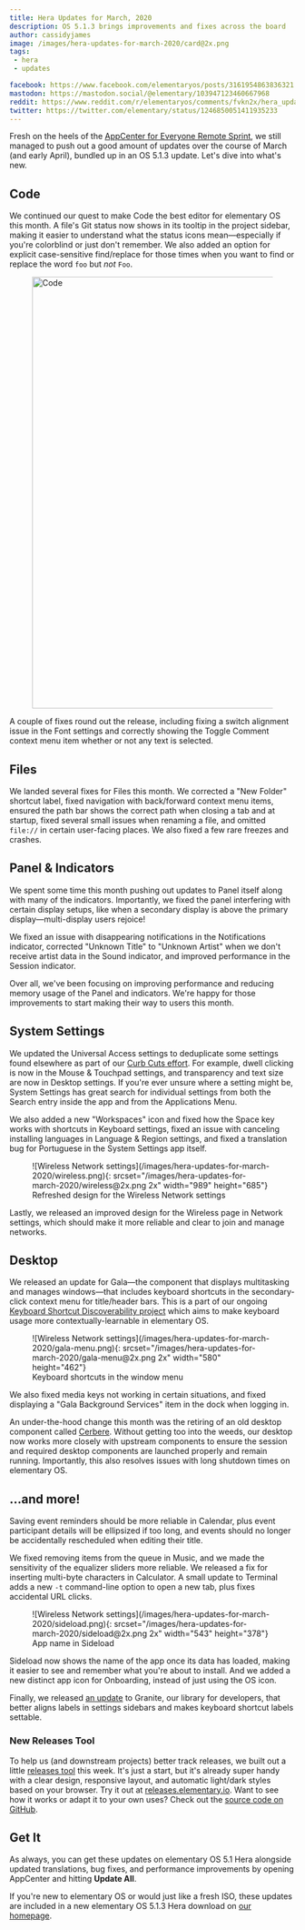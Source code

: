 ```yaml
---
title: Hera Updates for March, 2020
description: OS 5.1.3 brings improvements and fixes across the board
author: cassidyjames
image: /images/hera-updates-for-march-2020/card@2x.png
tags:
 - hera
 - updates

facebook: https://www.facebook.com/elementaryos/posts/3161954863836321
mastodon: https://mastodon.social/@elementary/103947123460667968
reddit: https://www.reddit.com/r/elementaryos/comments/fvkn2x/hera_updates_for_march_2020_elementary_blog/
twitter: https://twitter.com/elementary/status/1246850051411935233
---
```


Fresh on the heels of the [AppCenter for Everyone Remote Sprint](/appcenter-for-everyone-remote-sprint), we still managed to push out a good amount of updates over the course of March (and early April), bundled up in an OS 5.1.3 update. Let's dive into what's new.

## Code

We continued our quest to make Code the best editor for elementary OS this month. A file's Git status now shows in its tooltip in the project sidebar, making it easier to understand what the status icons mean—especially if you're colorblind or just don't remember. We also added an option for explicit case-sensitive find/replace for those times when you want to find or replace the word `foo` but _not_ `Foo`.

<figure>
  <picture>
    <source srcset="/images/hera-updates-for-march-2020/code-dark@2x.png" media="(prefers-color-scheme: dark)">
    <img alt="Code" src="/images/hera-updates-for-march-2020/code-light@2x.png" width="1102" height="759" />
  </picture>
</figure>

A couple of fixes round out the release, including fixing a switch alignment issue in the Font settings and correctly showing the Toggle Comment context menu item whether or not any text is selected.

## Files

We landed several fixes for Files this month. We corrected a "New Folder" shortcut label, fixed navigation with back/forward context menu items, ensured the path bar shows the correct path when closing a tab and at startup, fixed several small issues when renaming a file, and omitted `file://` in certain user-facing places. We also fixed a few rare freezes and crashes.

## Panel & Indicators

We spent some time this month pushing out updates to Panel itself along with many of the indicators. Importantly, we fixed the panel interfering with certain display setups, like when a secondary display is above the primary display—multi-display users rejoice!

We fixed an issue with disappearing notifications in the Notifications indicator, corrected "Unknown Title" to "Unknown Artist" when we don't receive artist data in the Sound indicator, and improved performance in the Session indicator.

Over all, we've been focusing on improving performance and reducing memory usage of the Panel and indicators. We're happy for those improvements to start making their way to users this month.

## System Settings

We updated the Universal Access settings to deduplicate some settings found elsewhere as part of our [Curb Cuts effort](/accessibility-features-are-just-features). For example, dwell clicking is now in the Mouse & Touchpad settings, and transparency and text size are now in Desktop settings. If you're ever unsure where a setting might be, System Settings has great search for individual settings from both the Search entry inside the app and from the Applications Menu.

We also added a new "Workspaces" icon and fixed how the Space key works with shortcuts in Keyboard settings, fixed an issue with canceling installing languages in Language & Region settings, and fixed a translation bug for Portuguese in the System Settings app itself.

<figure markdown="1">![Wireless Network settings](/images/hera-updates-for-march-2020/wireless.png){: srcset="/images/hera-updates-for-march-2020/wireless@2x.png 2x" width="989" height="685"}
<figcaption>Refreshed design for the Wireless Network settings</figcaption>
</figure>

Lastly, we released an improved design for the Wireless page in Network settings, which should make it more reliable and clear to join and manage networks.

## Desktop

We released an update for Gala—the component that displays multitasking and manages windows—that includes keyboard shortcuts in the secondary-click context menu for title/header bars. This is a part of our ongoing [Keyboard Shortcut Discoverability project](https://github.com/orgs/elementary/projects/32) which aims to make keyboard usage more contextually-learnable in elementary OS.

<figure markdown="1">![Wireless Network settings](/images/hera-updates-for-march-2020/gala-menu.png){: srcset="/images/hera-updates-for-march-2020/gala-menu@2x.png 2x" width="580" height="462"}
<figcaption>Keyboard shortcuts in the window menu</figcaption>
</figure>

We also fixed media keys not working in certain situations, and fixed displaying a "Gala Background Services" item in the dock when logging in.

An under-the-hood change this month was the retiring of an old desktop component called [Cerbere](https://github.com/elementary/cerbere). Without getting too into the weeds, our desktop now works more closely with upstream components to ensure the session and required desktop components are launched properly and remain running. Importantly, this also resolves issues with long shutdown times on elementary OS.

## …and more!

Saving event reminders should be more reliable in Calendar, plus event participant details will be ellipsized if too long, and events should no longer be accidentally rescheduled when editing their title.

We fixed removing items from the queue in Music, and we made the sensitivity of the equalizer sliders more reliable. We released a fix for inserting multi-byte characters in Calculator. A small update to Terminal adds a new `-t` command-line option to open a new tab, plus fixes accidental URL clicks.

<figure markdown="1">![Wireless Network settings](/images/hera-updates-for-march-2020/sideload.png){: srcset="/images/hera-updates-for-march-2020/sideload@2x.png 2x" width="543" height="378"}
<figcaption>App name in Sideload</figcaption>
</figure>

Sideload now shows the name of the app once its data has loaded, making it easier to see and remember what you're about to install. And we added a new distinct app icon for Onboarding, instead of just using the OS icon.

Finally, we released [an update](https://github.com/elementary/granite/releases/tag/5.3.1) to Granite, our library for developers, that better aligns labels in settings sidebars and makes keyboard shortcut labels settable.

### New Releases Tool

To help us (and downstream projects) better track releases, we built out a little [releases tool](https://releases.elementary.io/) this week. It's just a start, but it's already super handy with a clear design, responsive layout, and automatic light/dark styles based on your browser. Try it out at [releases.elementary.io](https://releases.elementary.io/). Want to see how it works or adapt it to your own uses? Check out the [source code on GitHub](https://github.com/elementary/releases).

## Get It

As always, you can get these updates on elementary OS 5.1 Hera alongside updated translations, bug fixes, and performance improvements by opening AppCenter and hitting **Update All**.

If you're new to elementary OS or would just like a fresh ISO, these updates are included in a new elementary OS 5.1.3 Hera download on [our homepage](https://elementary.io).
